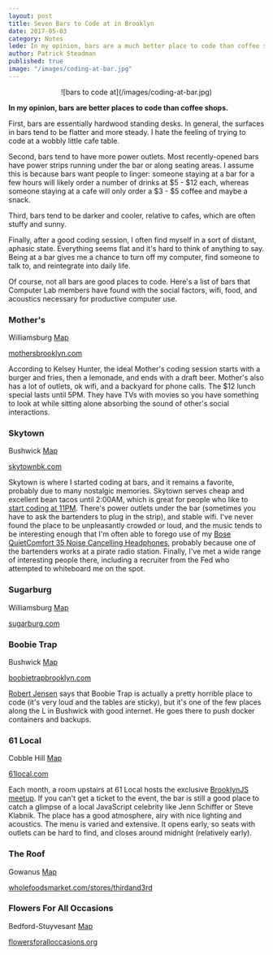 ```yaml
---
layout: post
title: Seven Bars to Code at in Brooklyn
date: 2017-05-03
category: Notes
lede: In my opinion, bars are a much better place to code than coffee shops.
author: Patrick Steadman
published: true
image: "/images/coding-at-bar.jpg"
---
```


<center>![bars to code at](/images/coding-at-bar.jpg)</center>

__In my opinion, bars are better places to code than coffee shops.__

First, bars are essentially hardwood standing desks. In general, the surfaces in
bars tend to be flatter and more steady. I hate the feeling of trying to code at
a wobbly little cafe table.

Second, bars tend to have more power outlets. Most recently-opened bars have
power strips running under the bar or along seating areas. I assume this is
because bars want people to linger: someone staying at a bar for a few hours
will likely order a number of drinks at $5 - $12 each, whereas someone staying
at a cafe will only order a $3 - $5 coffee and maybe a snack.

Third, bars tend to be darker and cooler, relative to cafes, which are often
stuffy and sunny.

Finally, after a good coding session, I often find myself in a sort of distant,
aphasic state. Everything seems flat and it's hard to think of anything to say.
Being at a bar gives me a chance to turn off my computer, find someone to talk
to, and reintegrate into daily life.

Of course, not all bars are good places to code. Here's a list of bars that
Computer Lab members have found with the social factors, wifi, food, and
acoustics necessary for productive computer use.

### Mother's
Williamsburg [Map](https://goo.gl/maps/So1UNBjJpio)

[mothersbrooklyn.com](https://mothersbrooklyn.com)

According to Kelsey Hunter, the ideal Mother's coding session starts with a
burger and fries, then a lemonade, and ends with a draft beer. Mother's also has
a lot of outlets, ok wifi, and a backyard for phone calls. The $12 lunch special
lasts until 5PM.  They have TVs with movies so you have something to look at
while sitting alone absorbing the sound of other's social interactions.

### Skytown
Bushwick [Map](https://goo.gl/maps/SwAZJAFYTwR2)

[skytownbk.com](http://www.skytownbk.com/)

Skytown is where I started coding at bars, and it remains a favorite, probably
due to many nostalgic memories. Skytown serves cheap and excellent bean tacos
until 2:00AM, which is great for people who like to [start coding at
11PM](https://twitter.com/mannynotfound/status/862147137769005056). There's
power outlets under the bar (sometimes you have to ask the bartenders to plug in
the strip), and stable wifi. I've never found the place to be unpleasantly
crowded or loud, and the music tends to be interesting enough that I'm often
able to forego use of my [Bose QuietComfort 35 Noise Cancelling
Headphones](https://www.amazon.com/Bose-QuietComfort-Wireless-Headphones-Cancelling/dp/B01E3SNO1G),
probably because one of the bartenders works at a pirate radio station. Finally,
I've met a wide range of interesting people there, including a recruiter from
the Fed who attempted to whiteboard me on the spot.

### Sugarburg
Williamsburg [Map](https://goo.gl/maps/A2iQNHNmyTs)

[sugarburg.com](http://sugarburg.com)

### Boobie Trap
Bushwick [Map](https://goo.gl/maps/Q3CUv7sTRVE2)

[boobietrapbrooklyn.com](http://boobietrapbrooklyn.com)

[Robert Jensen](http://you.could.use.some.r1b.solutions/) says that Boobie Trap
is actually a pretty horrible place to code (it's very loud and the tables are
sticky), but it's one of the few places along the L in Bushwick with good
internet.  He goes there to push docker containers and backups.

### 61 Local
Cobble Hill [Map](https://goo.gl/maps/4VdkZB9xAcv)

[61local.com](http://61local.com)

Each month, a room upstairs at 61 Local hosts the exclusive [BrooklynJS
meetup](http://brooklynjs.com/). If you can't get a ticket to the event, the bar
is still a good place to catch a glimpse of a local JavaScript celebrity like
Jenn Schiffer or Steve Klabnik. The place has a good atmosphere, airy with nice
lighting and acoustics. The menu is varied and extensive. It opens early, so
seats with outlets can be hard to find, and closes around midnight (relatively
early).

### The Roof
Gowanus [Map](https://goo.gl/maps/SwRfPpz7AbC2)

[wholefoodsmarket.com/stores/thirdand3rd](http://www.wholefoodsmarket.com/stores/thirdand3rd)

### Flowers For All Occasions
Bedford-Stuyvesant [Map](https://goo.gl/maps/2KfMCU1C95x)

[flowersforalloccasions.org](http://flowersforalloccasions.org)
